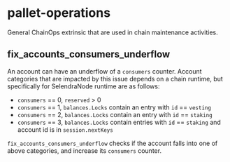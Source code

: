 # pallet-operations

General ChainOps extrinsic that are used in chain maintenance activities.

## fix_accounts_consumers_underflow

An account can have an underflow of a `consumers` counter. 
Account categories that are impacted by this issue depends on a chain runtime,
but specifically for SelendraNode runtime are as follows:
* `consumers`  == 0, `reserved`  > 0
* `consumers`  == 1, `balances.Locks` contain an entry with `id`  == `vesting`
* `consumers`  == 2, `balances.Locks` contain an entry with `id`  == `staking`
* `consumers`  == 3, `balances.Locks` contain entries with `id`  == `staking`
   and account id is in `session.nextKeys`

`fix_accounts_consumers_underflow` checks if the account falls into one of above
categories, and increase its `consumers` counter.

